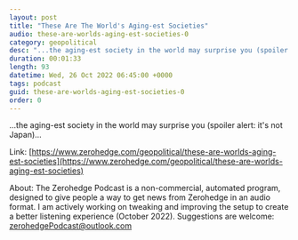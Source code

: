 ```yaml
---
layout: post
title: "These Are The World's Aging-est Societies"
audio: these-are-worlds-aging-est-societies-0
category: geopolitical
desc: "...the aging-est society in the world may surprise you (spoiler alert: it's not Japan)..."
duration: 00:01:33
length: 93
datetime: Wed, 26 Oct 2022 06:45:00 +0000
tags: podcast
guid: these-are-worlds-aging-est-societies-0
order: 0
---
```

...the aging-est society in the world may surprise you (spoiler alert: it's not Japan)...

Link: [https://www.zerohedge.com/geopolitical/these-are-worlds-aging-est-societies](https://www.zerohedge.com/geopolitical/these-are-worlds-aging-est-societies)

About: The Zerohedge Podcast is a non-commercial, automated program, designed to give people a way to get news from Zerohedge in an audio format.  I am actively working on tweaking and improving the setup to create a better listening experience (October 2022).  Suggestions are welcome: [zerohedgePodcast@outlook.com](mailto:zerohedgePodcast@outlook.com)